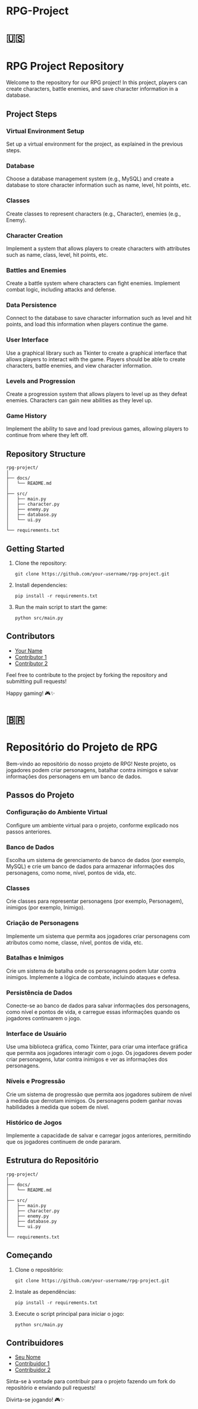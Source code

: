 # RPG-Project
 
# 🇺🇸
# RPG Project Repository

Welcome to the repository for our RPG project! In this project, players can create characters, battle enemies, and save character information in a database.

## Project Steps

### Virtual Environment Setup

Set up a virtual environment for the project, as explained in the previous steps.

### Database

Choose a database management system (e.g., MySQL) and create a database to store character information such as name, level, hit points, etc.

### Classes

Create classes to represent characters (e.g., Character), enemies (e.g., Enemy).

### Character Creation

Implement a system that allows players to create characters with attributes such as name, class, level, hit points, etc.

### Battles and Enemies

Create a battle system where characters can fight enemies. Implement combat logic, including attacks and defense.

### Data Persistence

Connect to the database to save character information such as level and hit points, and load this information when players continue the game.

### User Interface

Use a graphical library such as Tkinter to create a graphical interface that allows players to interact with the game. Players should be able to create characters, battle enemies, and view character information.

### Levels and Progression

Create a progression system that allows players to level up as they defeat enemies. Characters can gain new abilities as they level up.

### Game History

Implement the ability to save and load previous games, allowing players to continue from where they left off.

## Repository Structure

```
rpg-project/
│
├── docs/
│   └── README.md
│
├── src/
│   ├── main.py
│   ├── character.py
│   ├── enemy.py
│   ├── database.py
│   └── ui.py
│
└── requirements.txt
```

## Getting Started

1. Clone the repository:
   ```
   git clone https://github.com/your-username/rpg-project.git
   ```

2. Install dependencies:
   ```
   pip install -r requirements.txt
   ```

3. Run the main script to start the game:
   ```
   python src/main.py
   ```

## Contributors

- [Your Name](https://github.com/your-username)
- [Contributor 1](https://github.com/contributor1)
- [Contributor 2](https://github.com/contributor2)

Feel free to contribute to the project by forking the repository and submitting pull requests!

Happy gaming! 🎮✨

# 🇧🇷
# Repositório do Projeto de RPG

Bem-vindo ao repositório do nosso projeto de RPG! Neste projeto, os jogadores podem criar personagens, batalhar contra inimigos e salvar informações dos personagens em um banco de dados.

## Passos do Projeto

### Configuração do Ambiente Virtual

Configure um ambiente virtual para o projeto, conforme explicado nos passos anteriores.

### Banco de Dados

Escolha um sistema de gerenciamento de banco de dados (por exemplo, MySQL) e crie um banco de dados para armazenar informações dos personagens, como nome, nível, pontos de vida, etc.

### Classes

Crie classes para representar personagens (por exemplo, Personagem), inimigos (por exemplo, Inimigo).

### Criação de Personagens

Implemente um sistema que permita aos jogadores criar personagens com atributos como nome, classe, nível, pontos de vida, etc.

### Batalhas e Inimigos

Crie um sistema de batalha onde os personagens podem lutar contra inimigos. Implemente a lógica de combate, incluindo ataques e defesa.

### Persistência de Dados

Conecte-se ao banco de dados para salvar informações dos personagens, como nível e pontos de vida, e carregue essas informações quando os jogadores continuarem o jogo.

### Interface de Usuário

Use uma biblioteca gráfica, como Tkinter, para criar uma interface gráfica que permita aos jogadores interagir com o jogo. Os jogadores devem poder criar personagens, lutar contra inimigos e ver as informações dos personagens.

### Níveis e Progressão

Crie um sistema de progressão que permita aos jogadores subirem de nível à medida que derrotam inimigos. Os personagens podem ganhar novas habilidades à medida que sobem de nível.

### Histórico de Jogos

Implemente a capacidade de salvar e carregar jogos anteriores, permitindo que os jogadores continuem de onde pararam.

## Estrutura do Repositório

```
rpg-project/
│
├── docs/
│   └── README.md
│
├── src/
│   ├── main.py
│   ├── character.py
│   ├── enemy.py
│   ├── database.py
│   └── ui.py
│
└── requirements.txt
```

## Começando

1. Clone o repositório:
   ```
   git clone https://github.com/your-username/rpg-project.git
   ```

2. Instale as dependências:
   ```
   pip install -r requirements.txt
   ```

3. Execute o script principal para iniciar o jogo:
   ```
   python src/main.py
   ```

## Contribuidores

- [Seu Nome](https://github.com/seu-username)
- [Contribuidor 1](https://github.com/contribuidor1)
- [Contribuidor 2](https://github.com/contribuidor2)

Sinta-se à vontade para contribuir para o projeto fazendo um fork do repositório e enviando pull requests!

Divirta-se jogando! 🎮✨